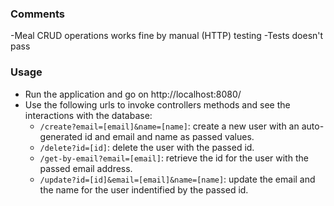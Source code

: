 ### Comments
-Meal CRUD operations works fine by manual (HTTP) testing
-Tests doesn't pass




### Usage

- Run the application and go on http://localhost:8080/
- Use the following urls to invoke controllers methods and see the interactions
  with the database:
    * `/create?email=[email]&name=[name]`: create a new user with an 
      auto-generated id and email and name as passed values.
    * `/delete?id=[id]`: delete the user with the passed id.
    * `/get-by-email?email=[email]`: retrieve the id for the user with the 
      passed email address.
    * `/update?id=[id]&email=[email]&name=[name]`: update the email and the 
      name for the user indentified by the passed id.
